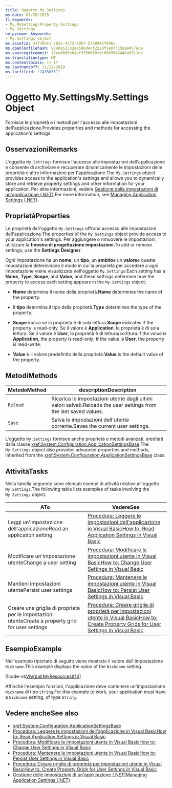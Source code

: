 ```yaml
---
title: Oggetto My.Settings
ms.date: 07/20/2015
f1_keywords:
- My.MySettingsProperty.Settings
- My.Settings
helpviewer_keywords:
- My.Settings object
ms.assetid: 41f30dc1-202a-4273-b9b7-5728941f996c
ms.openlocfilehash: 9560a51332ea596d4cf2228f1e07c158a0457ece
ms.sourcegitcommit: 17ee6605e01ef32506f8fdc686954244ba6911de
ms.translationtype: MT
ms.contentlocale: it-IT
ms.lasthandoff: 11/22/2019
ms.locfileid: "74350351"
---
```

# <a name="mysettings-object"></a><span data-ttu-id="8505d-102">Oggetto My.Settings</span><span class="sxs-lookup"><span data-stu-id="8505d-102">My.Settings Object</span></span>
<span data-ttu-id="8505d-103">Fornisce le proprietà e i metodi per l'accesso alle impostazioni dell'applicazione.</span><span class="sxs-lookup"><span data-stu-id="8505d-103">Provides properties and methods for accessing the application's settings.</span></span>  
  
## <a name="remarks"></a><span data-ttu-id="8505d-104">Osservazioni</span><span class="sxs-lookup"><span data-stu-id="8505d-104">Remarks</span></span>  
 <span data-ttu-id="8505d-105">L'oggetto `My.Settings` fornisce l'accesso alle impostazioni dell'applicazione e consente di archiviare e recuperare dinamicamente le impostazioni delle proprietà e altre informazioni per l'applicazione.</span><span class="sxs-lookup"><span data-stu-id="8505d-105">The `My.Settings` object provides access to the application's settings and allows you to dynamically store and retrieve property settings and other information for your application.</span></span> <span data-ttu-id="8505d-106">Per altre informazioni, vedere [Gestione delle impostazioni di un'applicazione (.NET)](/visualstudio/ide/managing-application-settings-dotnet).</span><span class="sxs-lookup"><span data-stu-id="8505d-106">For more information, see [Managing Application Settings (.NET)](/visualstudio/ide/managing-application-settings-dotnet).</span></span>  
  
## <a name="properties"></a><span data-ttu-id="8505d-107">Proprietà</span><span class="sxs-lookup"><span data-stu-id="8505d-107">Properties</span></span>  
 <span data-ttu-id="8505d-108">Le proprietà dell'oggetto `My.Settings` offrono accesso alle impostazioni dell'applicazione.</span><span class="sxs-lookup"><span data-stu-id="8505d-108">The properties of the `My.Settings` object provide access to your application's settings.</span></span> <span data-ttu-id="8505d-109">Per aggiungere o rimuovere le impostazioni, utilizzare la **finestra di progettazione impostazioni**.</span><span class="sxs-lookup"><span data-stu-id="8505d-109">To add or remove settings, use the **Settings Designer**.</span></span>  
  
 <span data-ttu-id="8505d-110">Ogni impostazione ha un **nome**, un **tipo**, un **ambito**e un **valore**e queste impostazioni determinano il modo in cui la proprietà per accedere a ogni impostazione viene visualizzata nell'oggetto `My.Settings`:</span><span class="sxs-lookup"><span data-stu-id="8505d-110">Each setting has a **Name**, **Type**, **Scope**, and **Value**, and these settings determine how the property to access each setting appears in the `My.Settings` object:</span></span>  
  
- <span data-ttu-id="8505d-111">**Nome** determina il nome della proprietà.</span><span class="sxs-lookup"><span data-stu-id="8505d-111">**Name** determines the name of the property.</span></span>  
  
- <span data-ttu-id="8505d-112">Il **tipo** determina il tipo della proprietà.</span><span class="sxs-lookup"><span data-stu-id="8505d-112">**Type** determines the type of the property.</span></span>  
  
- <span data-ttu-id="8505d-113">**Scope** indica se la proprietà è di sola lettura.</span><span class="sxs-lookup"><span data-stu-id="8505d-113">**Scope** indicates if the property is read-only.</span></span> <span data-ttu-id="8505d-114">Se il valore è **Application**, la proprietà è di sola lettura. Se il valore è **User**, la proprietà è di lettura/scrittura.</span><span class="sxs-lookup"><span data-stu-id="8505d-114">If the value is **Application**, the property is read-only; if the value is **User**, the property is read-write.</span></span>  
  
- <span data-ttu-id="8505d-115">**Value** è il valore predefinito della proprietà.</span><span class="sxs-lookup"><span data-stu-id="8505d-115">**Value** is the default value of the property.</span></span>  
  
## <a name="methods"></a><span data-ttu-id="8505d-116">Metodi</span><span class="sxs-lookup"><span data-stu-id="8505d-116">Methods</span></span>  
  
|<span data-ttu-id="8505d-117">Metodo</span><span class="sxs-lookup"><span data-stu-id="8505d-117">Method</span></span>|<span data-ttu-id="8505d-118">description</span><span class="sxs-lookup"><span data-stu-id="8505d-118">Description</span></span>|  
|---|---|  
|`Reload`|<span data-ttu-id="8505d-119">Ricarica le impostazioni utente dagli ultimi valori salvati.</span><span class="sxs-lookup"><span data-stu-id="8505d-119">Reloads the user settings from the last saved values.</span></span>|  
|`Save`|<span data-ttu-id="8505d-120">Salva le impostazioni dell'utente corrente.</span><span class="sxs-lookup"><span data-stu-id="8505d-120">Saves the current user settings.</span></span>|  
  
 <span data-ttu-id="8505d-121">L'oggetto `My.Settings` fornisce anche proprietà e metodi avanzati, ereditati dalla classe <xref:System.Configuration.ApplicationSettingsBase>.</span><span class="sxs-lookup"><span data-stu-id="8505d-121">The `My.Settings` object also provides advanced properties and methods, inherited from the <xref:System.Configuration.ApplicationSettingsBase> class.</span></span>  
  
## <a name="tasks"></a><span data-ttu-id="8505d-122">Attività</span><span class="sxs-lookup"><span data-stu-id="8505d-122">Tasks</span></span>  
 <span data-ttu-id="8505d-123">Nella tabella seguente sono elencati esempi di attività relative all'oggetto `My.Settings`.</span><span class="sxs-lookup"><span data-stu-id="8505d-123">The following table lists examples of tasks involving the `My.Settings` object.</span></span>  
  
|<span data-ttu-id="8505d-124">A</span><span class="sxs-lookup"><span data-stu-id="8505d-124">To</span></span>|<span data-ttu-id="8505d-125">Vedere</span><span class="sxs-lookup"><span data-stu-id="8505d-125">See</span></span>|  
|---|---|  
|<span data-ttu-id="8505d-126">Leggi un'impostazione dell'applicazione</span><span class="sxs-lookup"><span data-stu-id="8505d-126">Read an application setting</span></span>|[<span data-ttu-id="8505d-127">Procedura: Leggere le impostazioni dell'applicazione in Visual Basic</span><span class="sxs-lookup"><span data-stu-id="8505d-127">How to: Read Application Settings in Visual Basic</span></span>](../../../visual-basic/developing-apps/programming/app-settings/how-to-read-application-settings.md)|  
|<span data-ttu-id="8505d-128">Modificare un'impostazione utente</span><span class="sxs-lookup"><span data-stu-id="8505d-128">Change a user setting</span></span>|[<span data-ttu-id="8505d-129">Procedura: Modificare le impostazioni utente in Visual Basic</span><span class="sxs-lookup"><span data-stu-id="8505d-129">How to: Change User Settings in Visual Basic</span></span>](../../../visual-basic/developing-apps/programming/app-settings/how-to-change-user-settings.md)|  
|<span data-ttu-id="8505d-130">Mantieni impostazioni utente</span><span class="sxs-lookup"><span data-stu-id="8505d-130">Persist user settings</span></span>|[<span data-ttu-id="8505d-131">Procedura: Mantenere le impostazioni utente in Visual Basic</span><span class="sxs-lookup"><span data-stu-id="8505d-131">How to: Persist User Settings in Visual Basic</span></span>](../../../visual-basic/developing-apps/programming/app-settings/how-to-persist-user-settings.md)|  
|<span data-ttu-id="8505d-132">Creare una griglia di proprietà per le impostazioni utente</span><span class="sxs-lookup"><span data-stu-id="8505d-132">Create a property grid for user settings</span></span>|[<span data-ttu-id="8505d-133">Procedura: Creare griglie di proprietà per impostazioni utente in Visual Basic</span><span class="sxs-lookup"><span data-stu-id="8505d-133">How to: Create Property Grids for User Settings in Visual Basic</span></span>](../../../visual-basic/developing-apps/programming/app-settings/how-to-create-property-grids-for-user-settings.md)|  
  
## <a name="example"></a><span data-ttu-id="8505d-134">Esempio</span><span class="sxs-lookup"><span data-stu-id="8505d-134">Example</span></span>  
 <span data-ttu-id="8505d-135">Nell'esempio riportato di seguito viene mostrato il valore dell'impostazione `Nickname`.</span><span class="sxs-lookup"><span data-stu-id="8505d-135">This example displays the value of the `Nickname` setting.</span></span>  
  
 [!code-vb[VbVbalrMyResources#14](~/samples/snippets/visualbasic/VS_Snippets_VBCSharp/VbVbalrMyResources/VB/Form1.vb#14)]  
  
 <span data-ttu-id="8505d-136">Affinché l'esempio funzioni, l'applicazione deve contenere un'impostazione `Nickname` di tipo `String`.</span><span class="sxs-lookup"><span data-stu-id="8505d-136">For this example to work, your application must have a `Nickname` setting, of type `String`.</span></span>  
  
## <a name="see-also"></a><span data-ttu-id="8505d-137">Vedere anche</span><span class="sxs-lookup"><span data-stu-id="8505d-137">See also</span></span>

- <xref:System.Configuration.ApplicationSettingsBase>
- [<span data-ttu-id="8505d-138">Procedura: Leggere le impostazioni dell'applicazione in Visual Basic</span><span class="sxs-lookup"><span data-stu-id="8505d-138">How to: Read Application Settings in Visual Basic</span></span>](../../../visual-basic/developing-apps/programming/app-settings/how-to-read-application-settings.md)
- [<span data-ttu-id="8505d-139">Procedura: Modificare le impostazioni utente in Visual Basic</span><span class="sxs-lookup"><span data-stu-id="8505d-139">How to: Change User Settings in Visual Basic</span></span>](../../../visual-basic/developing-apps/programming/app-settings/how-to-change-user-settings.md)
- [<span data-ttu-id="8505d-140">Procedura: Mantenere le impostazioni utente in Visual Basic</span><span class="sxs-lookup"><span data-stu-id="8505d-140">How to: Persist User Settings in Visual Basic</span></span>](../../../visual-basic/developing-apps/programming/app-settings/how-to-persist-user-settings.md)
- [<span data-ttu-id="8505d-141">Procedura: Creare griglie di proprietà per impostazioni utente in Visual Basic</span><span class="sxs-lookup"><span data-stu-id="8505d-141">How to: Create Property Grids for User Settings in Visual Basic</span></span>](../../../visual-basic/developing-apps/programming/app-settings/how-to-create-property-grids-for-user-settings.md)
- [<span data-ttu-id="8505d-142">Gestione delle impostazioni di un'applicazione (.NET)</span><span class="sxs-lookup"><span data-stu-id="8505d-142">Managing Application Settings (.NET)</span></span>](/visualstudio/ide/managing-application-settings-dotnet)
